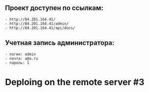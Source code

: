 ## Проект доступен по ссылкам:

```
- http://84.201.164.41/
- http://84.201.164.41/admin/
- http://84.201.164.41/api/docs/
```

## Учетная запись администратора:

```
- логин: admin
- почта: a@a.ru
- пароль: 1
```
# Deploing on the remote server #3